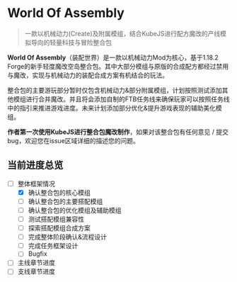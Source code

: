 # World Of Assembly

 > 一款以机械动力(Create)及附属模组，结合KubeJS进行配方魔改的产线模拟导向的轻量科技与冒险整合包

 **World Of Assembly**（装配世界）是一款以机械动力Mod为核心，基于1.18.2 Forge的新手轻度魔改空岛整合包。其中大部分模组与原版的合成配方都经过禁用与魔改，实现与机械动力的装配合成方案有机结合的玩法。

 整合包的主要游玩部分暂时仅包含机械动力&部分附属模组，计划按照测试添加其他模组进行合并魔改。并且将会添加自制的FTB任务线来确保玩家可以按照任务线中的指引来推进游戏进度。未来计划添加部分优化&提升游戏表现的辅助美化模组。
 
 **作者第一次使用KubeJS进行整合包魔改制作**，如果对该整合包有任何意见 / 提交bug，欢迎您在issue区域详细的描述您的问题。

## 当前进度总览
- [ ] 整体框架情况
   - [x] 确认整合包的核心模组
   - [ ] 确认整合包的主要搭配模组
   - [ ] 确认整合包的优化模组及辅助模组
   - [ ] 测试搭配模组兼容性
   - [ ] 探索搭配模组合成方案
   - [ ] 完成整体阶段确认&流程设计
   - [ ] 完成任务框架设计
   - [ ] Bugfix
- [ ] 主线章节进度
- [ ] 支线章节进度
